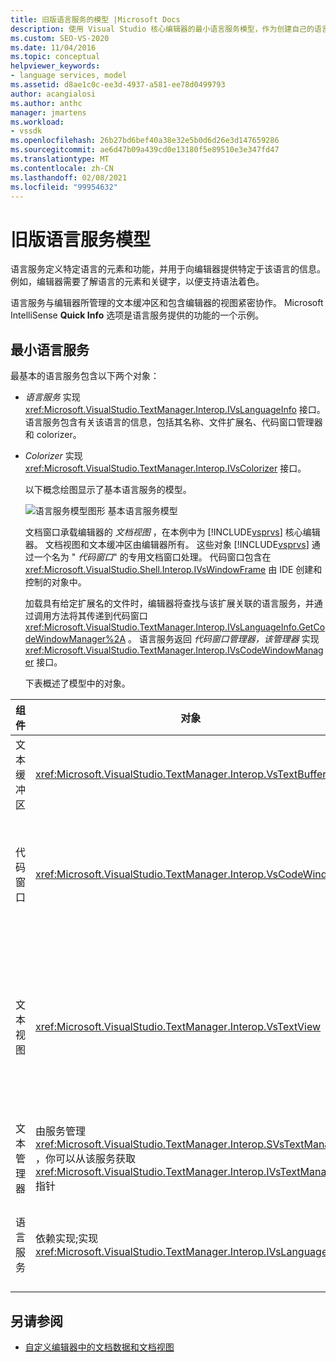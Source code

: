 ```yaml
---
title: 旧版语言服务的模型 |Microsoft Docs
description: 使用 Visual Studio 核心编辑器的最小语言服务模型，作为创建自己的语言服务的指南。
ms.custom: SEO-VS-2020
ms.date: 11/04/2016
ms.topic: conceptual
helpviewer_keywords:
- language services, model
ms.assetid: d8ae1c0c-ee3d-4937-a581-ee78d0499793
author: acangialosi
ms.author: anthc
manager: jmartens
ms.workload:
- vssdk
ms.openlocfilehash: 26b27bd6bef40a38e32e5b0d6d26e3d147659286
ms.sourcegitcommit: ae6d47b09a439cd0e13180f5e89510e3e347fd47
ms.translationtype: MT
ms.contentlocale: zh-CN
ms.lasthandoff: 02/08/2021
ms.locfileid: "99954632"
---
```

# <a name="model-of-a-legacy-language-service"></a>旧版语言服务模型
语言服务定义特定语言的元素和功能，并用于向编辑器提供特定于该语言的信息。 例如，编辑器需要了解语言的元素和关键字，以便支持语法着色。

 语言服务与编辑器所管理的文本缓冲区和包含编辑器的视图紧密协作。 Microsoft IntelliSense **Quick Info** 选项是语言服务提供的功能的一个示例。

## <a name="a-minimal-language-service"></a>最小语言服务
 最基本的语言服务包含以下两个对象：

- *语言服务* 实现 <xref:Microsoft.VisualStudio.TextManager.Interop.IVsLanguageInfo> 接口。 语言服务包含有关该语言的信息，包括其名称、文件扩展名、代码窗口管理器和 colorizer。

- *Colorizer* 实现 <xref:Microsoft.VisualStudio.TextManager.Interop.IVsColorizer> 接口。

  以下概念绘图显示了基本语言服务的模型。

  ![语言服务模型图形](../../extensibility/media/vslanguageservicemodel.gif "vsLanguageServiceModel") 基本语言服务模型

  文档窗口承载编辑器的 *文档视图* ，在本例中为 [!INCLUDE[vsprvs](../../code-quality/includes/vsprvs_md.md)] 核心编辑器。 文档视图和文本缓冲区由编辑器所有。 这些对象 [!INCLUDE[vsprvs](../../code-quality/includes/vsprvs_md.md)] 通过一个名为 " *代码窗口*" 的专用文档窗口处理。 代码窗口包含在 <xref:Microsoft.VisualStudio.Shell.Interop.IVsWindowFrame> 由 IDE 创建和控制的对象中。

  加载具有给定扩展名的文件时，编辑器将查找与该扩展关联的语言服务，并通过调用方法将其传递到代码窗口 <xref:Microsoft.VisualStudio.TextManager.Interop.IVsLanguageInfo.GetCodeWindowManager%2A> 。 语言服务返回 *代码窗口管理器，该管理器* 实现 <xref:Microsoft.VisualStudio.TextManager.Interop.IVsCodeWindowManager> 接口。

  下表概述了模型中的对象。

| 组件 | 对象 | 功能 |
|------------------| - | - |
| 文本缓冲区 | <xref:Microsoft.VisualStudio.TextManager.Interop.VsTextBuffer> | Unicode 读/写文本流。 文本可能会使用其他编码。 |
| 代码窗口 | <xref:Microsoft.VisualStudio.TextManager.Interop.VsCodeWindow> | 包含一个或多个文本视图的文档窗口。 当 [!INCLUDE[vsprvs](../../code-quality/includes/vsprvs_md.md)] 处于多文档界面 (MDI) 模式时，代码窗口是一个 mdi 子级。 |
| 文本视图 | <xref:Microsoft.VisualStudio.TextManager.Interop.VsTextView> | 允许用户使用键盘和鼠标导航并查看文本的窗口。 文本视图将作为编辑器显示给用户。 您可以在普通编辑器窗口、"输出" 窗口和 "即时" 窗口中使用文本视图。 此外，还可以在代码窗口中配置一个或多个文本视图。 |
| 文本管理器 | 由服务管理 <xref:Microsoft.VisualStudio.TextManager.Interop.SVsTextManager> ，你可以从该服务获取 <xref:Microsoft.VisualStudio.TextManager.Interop.IVsTextManager> 指针 | 维护前面介绍的所有组件共享的公共信息的组件。 |
| 语言服务 | 依赖实现;实现 <xref:Microsoft.VisualStudio.TextManager.Interop.IVsLanguageInfo> | 一个对象，该对象为编辑器提供特定于语言的信息，如语法突出显示、语句完成和大括号匹配。 |

## <a name="see-also"></a>另请参阅
- [自定义编辑器中的文档数据和文档视图](../../extensibility/document-data-and-document-view-in-custom-editors.md)
